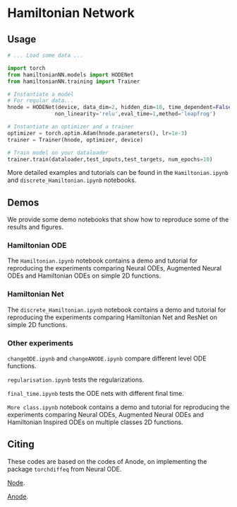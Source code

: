 # Hamiltonian Network

## Usage


```python
# ... Load some data ...

import torch
from hamiltonianNN.models import HODENet
from hamiltonianNN.training import Trainer

# Instantiate a model
# For regular data...
hnode = HODENet(device, data_dim=2, hidden_dim=10, time_dependent=False,level=7,augment_dim=1,
               non_linearity='relu',eval_time=1,method='leapfrog')

# Instantiate an optimizer and a trainer
optimizer = torch.optim.Adam(hnode.parameters(), lr=1e-3)
trainer = Trainer(hnode, optimizer, device)

# Train model on your dataloader
trainer.train(dataloader,test_inputs,test_targets, num_epochs=10)
```

More detailed examples and tutorials can be found in the `Hamiltonian.ipynb` and `discrete_Hamiltonian.ipynb` notebooks.


## Demos

We provide some demo notebooks that show how to reproduce some of the results and figures.

### Hamiltonian ODE 

The `Hamiltonian.ipynb` notebook contains a demo and tutorial for reproducing the experiments comparing Neural ODEs, Augmented Neural ODEs and Hamiltonian ODEs on simple 2D functions.

### Hamiltonian Net

The `discrete_Hamiltonian.ipynb` notebook contains a demo and tutorial for reproducing the experiments comparing Hamiltonian Net and ResNet on simple 2D functions.

### Other experiments
`changeODE.ipynb` and `changeANODE.ipynb` compare different level ODE functions.   

`regularisation.ipynb` tests the regularizations.

`final_time.ipynb` tests the ODE nets with different final time.

`More class.ipynb` notebook contains a demo and tutorial for reproducing the experiments comparing Neural ODEs, Augmented Neural ODEs and Hamiltonian Inspired ODEs on multiple classes 2D functions.


## Citing

These codes are based on the codes of Anode, on implementing the package `torchdiffeq` from Neural ODE.

[Node](https://github.com/rtqichen/torchdiffeq).

[Anode](https://github.com/EmilienDupont/augmented-neural-odes).
